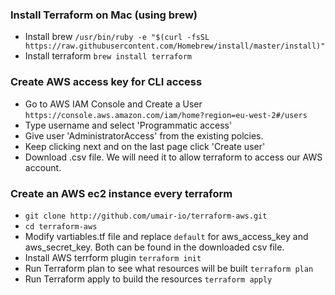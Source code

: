 ### Install Terraform on Mac (using brew)
* Install brew
`/usr/bin/ruby -e "$(curl -fsSL https://raw.githubusercontent.com/Homebrew/install/master/install)"`
* Install terraform
`brew install terraform`

### Create AWS access key for CLI access
* Go to AWS IAM Console and Create a User
`https://console.aws.amazon.com/iam/home?region=eu-west-2#/users`
* Type username and select 'Programmatic access'
* Give user 'AdministratorAccess' from the existing polcies.
* Keep clicking next and on the last page click 'Create user'
* Download .csv file. We will need it to allow terraform to access our AWS account.

### Create an AWS ec2 instance every terraform
* `git clone http://github.com/umair-io/terraform-aws.git`
* `cd terraform-aws`
* Modify vartiables.tf file and replace `default` for aws_access_key and aws_secret_key. Both can be found in the downloaded csv file.
* Install AWS terrform plugin
  `terraform init`
* Run Terraform plan to see what resources will be built
  `terraform plan`
* Run Terraform apply to build the resources
  `terraform apply`
